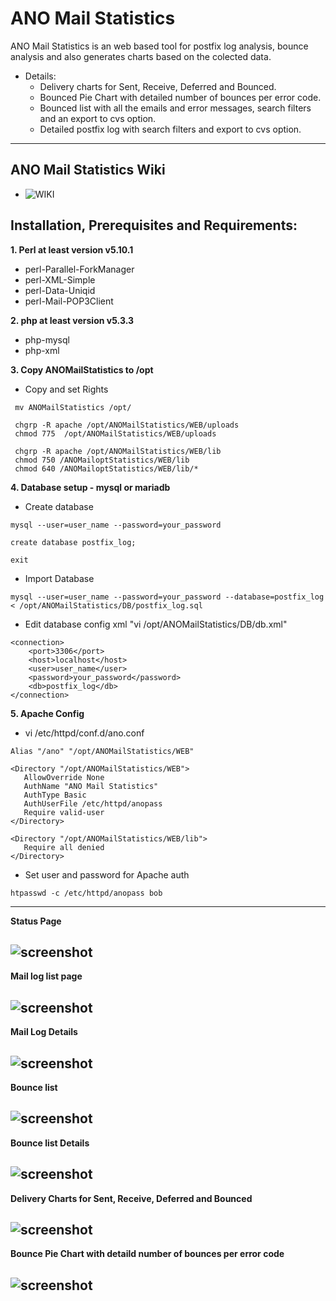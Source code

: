 # ANO Mail Statistics

  ANO Mail Statistics is an web based tool for postfix log analysis, bounce analysis and also generates charts based on the colected data.  

 * Details:  
   * Delivery charts for Sent, Receive, Deferred and Bounced.  
   * Bounced Pie Chart with detailed number of bounces per error code.  
   * Bounced list with all the emails and error messages, search filters and an export to cvs option.  
   * Detailed postfix log with search filters and export to cvs option.  
 ----------- 
 
ANO Mail Statistics Wiki
-----------  

* ![WIKI](https://github.com/andreidemian/ANOMailStatistics/wiki)  
  
  
  
Installation, Prerequisites and Requirements:
-----------
  
**1. Perl at least version v5.10.1**  
* perl-Parallel-ForkManager  
* perl-XML-Simple  
* perl-Data-Uniqid  
* perl-Mail-POP3Client  
  
**2. php at least version v5.3.3**  
* php-mysql   
* php-xml  

**3. Copy ANOMailStatistics to /opt**  
* Copy and set Rights
```
 mv ANOMailStatistics /opt/
 
 chgrp -R apache /opt/ANOMailStatistics/WEB/uploads
 chmod 775  /opt/ANOMailStatistics/WEB/uploads
 
 chgrp -R apache /opt/ANOMailStatistics/WEB/lib
 chmod 750 /ANOMailoptStatistics/WEB/lib
 chmod 640 /ANOMailoptStatistics/WEB/lib/*
```

**4. Database setup - mysql or mariadb**
* Create database  
```
mysql --user=user_name --password=your_password

create database postfix_log;

exit
```
* Import Database  
```
mysql --user=user_name --password=your_password --database=postfix_log < /opt/ANOMailStatistics/DB/postfix_log.sql
```
* Edit database config xml "vi /opt/ANOMailStatistics/DB/db.xml"
```
<connection>
	<port>3306</port>
	<host>localhost</host>
	<user>user_name</user>
	<password>your_password</password>
	<db>postfix_log</db>
</connection>
```

**5. Apache Config**  
* vi /etc/httpd/conf.d/ano.conf  
```
Alias "/ano" "/opt/ANOMailStatistics/WEB"

<Directory "/opt/ANOMailStatistics/WEB">
   AllowOverride None
   AuthName "ANO Mail Statistics"
   AuthType Basic
   AuthUserFile /etc/httpd/anopass
   Require valid-user
</Directory>

<Directory "/opt/ANOMailStatistics/WEB/lib">
   Require all denied
</Directory>
```
* Set user and password for Apache auth  
```
htpasswd -c /etc/httpd/anopass bob
```
  
-----------

**Status Page**  
  
![screenshot](https://user-images.githubusercontent.com/17200386/31162925-8ba94556-a8e8-11e7-896d-dfef48812666.png)  
-----------

**Mail log list page**  
  
![screenshot](https://user-images.githubusercontent.com/17200386/31162924-8ba5acac-a8e8-11e7-82c9-69d24106a116.png)  
-----------

**Mail Log Details**  
  
![screenshot](https://user-images.githubusercontent.com/17200386/31162923-8ba5c1b0-a8e8-11e7-848c-374afaf81ee4.png)  
-----------

**Bounce list**
  
![screenshot](https://user-images.githubusercontent.com/17200386/31162921-8ba4168a-a8e8-11e7-888f-fe54e5021363.png)  
-----------

**Bounce list Details**
  
![screenshot](https://user-images.githubusercontent.com/17200386/31162922-8ba43840-a8e8-11e7-9226-c7c771882b51.png)  
-----------

**Delivery Charts for Sent, Receive, Deferred and Bounced**
  
![screenshot](https://user-images.githubusercontent.com/17200386/31162954-bc9e4b52-a8e8-11e7-8f58-c2ce7b80bbee.png)  
-----------

**Bounce Pie Chart with detaild number of bounces per error code**
  
![screenshot](https://user-images.githubusercontent.com/17200386/31162956-bcaf636a-a8e8-11e7-98d6-16aa99633402.png)
-----------  
